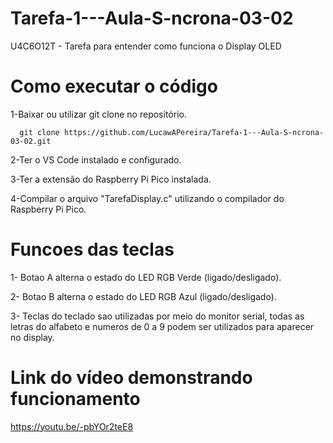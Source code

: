 # Tarefa-1---Aula-S-ncrona-03-02
U4C6O12T - Tarefa para entender como funciona o Display OLED

# Como executar o código
1-Baixar ou utilizar git clone no repositório.

      git clone https://github.com/LucawAPereira/Tarefa-1---Aula-S-ncrona-03-02.git
      
2-Ter o VS Code instalado e configurado.

3-Ter a extensão do Raspberry Pi Pico instalada.

4-Compilar o arquivo "TarefaDisplay.c" utilizando o compilador do Raspberry Pi Pico.

# Funcoes das teclas
1- Botao A alterna o estado do LED RGB Verde (ligado/desligado).

2- Botao B alterna o estado do LED RGB Azul (ligado/desligado).

3- Teclas do teclado sao utilizadas por meio do monitor serial, todas as letras do alfabeto e numeros de 0 a 9 podem ser utilizados para aparecer no display.

# Link do vídeo demonstrando funcionamento

https://youtu.be/-pbYOr2teE8
